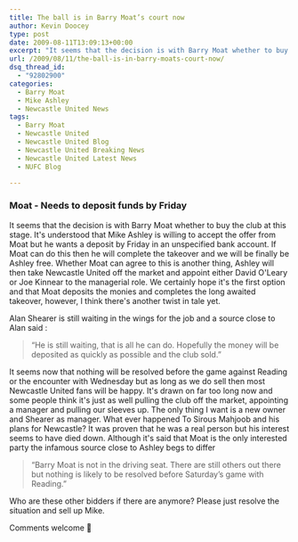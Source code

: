 ```yaml
---
title: The ball is in Barry Moat’s court now
author: Kevin Doocey
type: post
date: 2009-08-11T13:09:13+00:00
excerpt: "It seems that the decision is with Barry Moat whether to buy the club at this stage. It's understood that"
url: /2009/08/11/the-ball-is-in-barry-moats-court-now/
dsq_thread_id:
  - "92802900"
categories:
  - Barry Moat
  - Mike Ashley
  - Newcastle United News
tags:
  - Barry Moat
  - Newcastle United
  - Newcastle United Blog
  - Newcastle United Breaking News
  - Newcastle United Latest News
  - NUFC Blog

---
```

### Moat - Needs to deposit funds by Friday

It seems that the decision is with Barry Moat whether to buy the club at this stage. It's understood that Mike Ashley is willing to accept the offer from Moat but he wants a deposit by Friday in an unspecified bank account. If  Moat can do this then he will complete the takeover and we will be finally be Ashley free. Whether Moat can agree to this is another thing, Ashley will then take Newcastle United off the market and appoint either David O'Leary or Joe Kinnear to the managerial role. We certainly hope it's the first option and that Moat deposits the monies and completes the long awaited takeover, however, I think there's another twist in tale yet.

Alan Shearer is still waiting in the wings for the job and a source close to Alan said :

> “He is still waiting, that is all he can do. Hopefully the money will be deposited as quickly as possible and the club sold.”

It seems now that nothing will be resolved before the game against Reading or the encounter with Wednesday but as long as we do sell then most Newcastle United fans will be happy. It's drawn on far too long now and some people think it's just as well pulling the club off the market, appointing a manager and pulling our sleeves up. The only thing I want is a new owner and Shearer as manager. What ever happened To Sirous Mahjoob and his plans for Newcastle? It was proven that he was a real person but his interest seems to have died down. Although it's said that Moat is the only interested party the infamous source close to Ashley begs to differ

> “Barry Moat is not in the driving seat. There are still others out there but nothing is likely to be resolved before Saturday’s game with Reading.”

Who are these other bidders if there are anymore? Please just resolve the situation and sell up Mike.

Comments welcome 🙂
